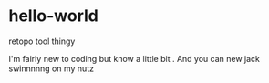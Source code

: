 # hello-world
retopo tool thingy


I'm fairly new to coding but know a little bit .
And you can new jack swinnnnng on my nutz
